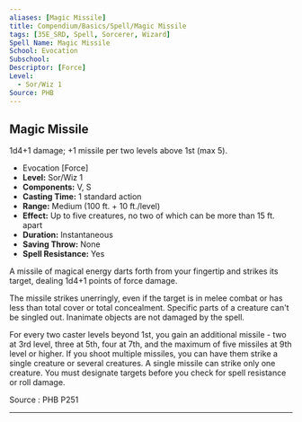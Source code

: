 ```yaml
---
aliases: [Magic Missile]
title: Compendium/Basics/Spell/Magic Missile
tags: [35E_SRD, Spell, Sorcerer, Wizard]
Spell Name: Magic Missile
School: Evocation
Subschool: 
Descriptor: [Force]
Level:
  - Sor/Wiz 1
Source: PHB
---
```



## Magic Missile

1d4+1 damage; +1 missile per two levels above 1st (max 5).

*   Evocation [Force]
*   **Level:** Sor/Wiz 1
*   **Components:** V, S
*   **Casting Time:** 1 standard action
*   **Range:** Medium (100 ft. + 10 ft./level)
*   **Effect:** Up to five creatures, no two of which can be more than 15 ft. apart
*   **Duration:** Instantaneous
*   **Saving Throw:** None
*   **Spell Resistance:** Yes

<p>A missile of magical energy darts forth from your fingertip and strikes its target, dealing 1d4+1 points of force damage.</p><p>The missile strikes unerringly, even if the target is in melee combat or has less than total cover or total concealment. Specific parts of a creature can't be singled out. Inanimate objects are not damaged by the spell.</p><p>For every two caster levels beyond 1st, you gain an additional missile - two at 3rd level, three at 5th, four at 7th, and the maximum of five missiles at 9th level or higher. If you shoot multiple missiles, you can have them strike a single creature or several creatures. A single missile can strike only one creature. You must designate targets before you check for spell resistance or roll damage.</p>

Source : PHB P251

---

